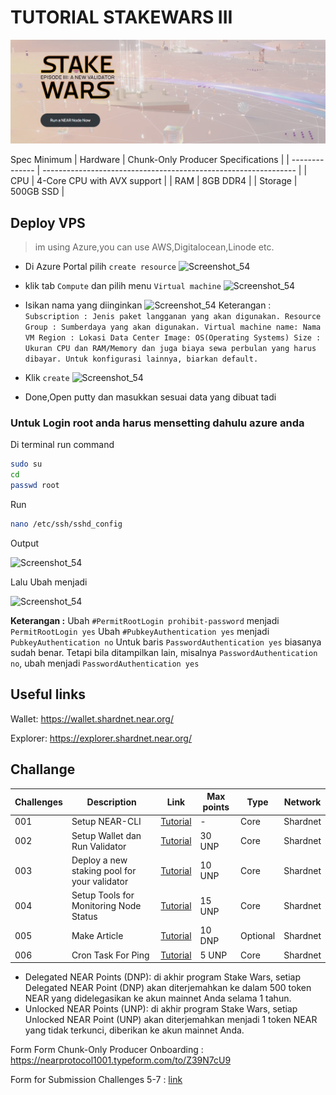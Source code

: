 # TUTORIAL STAKEWARS III

<p align="center">
<img src="https://github.com/edibavus/testnet/blob/main/stakewars%20III/image/banner.jpg?raw=true"  width="600px"/>
<p>

Spec Minimum
| Hardware       | Chunk-Only Producer  Specifications                                   |
| -------------- | ---------------------------------------------------------------       |
| CPU            | 4-Core CPU with AVX support                                           |
| RAM            | 8GB DDR4                                                              |
| Storage        | 500GB SSD                                                             |
 
## Deploy VPS
> im using Azure,you can use AWS,Digitalocean,Linode etc.

- Di Azure Portal pilih `create resource`
 ![Screenshot_54](https://cybernauts.web.id/wp-content/uploads/2022/01/11.png)
 
- klik tab `Compute` dan pilih menu `Virtual machine`
 ![Screenshot_54](https://cybernauts.web.id/wp-content/uploads/2022/01/image-4.png)
 
- Isikan nama yang diinginkan 
![Screenshot_54](https://cybernauts.web.id/wp-content/uploads/2022/01/image-7.png) 
Keterangan :
`
Subscription : Jenis paket langganan yang akan digunakan.
Resource Group : Sumberdaya yang akan digunakan.
Virtual machine name: Nama VM
Region : Lokasi Data Center
Image: OS(Operating Systems)
Size : Ukuran CPU dan RAM/Memory dan juga biaya sewa perbulan yang harus dibayar.
Untuk konfigurasi lainnya, biarkan default.`


- Klik `create`
![Screenshot_54](https://cybernauts.web.id/wp-content/uploads/2022/01/image-8-1024x595.png)
- Done,Open putty dan masukkan sesuai data yang dibuat tadi

### Untuk Login root anda harus mensetting dahulu azure anda
Di terminal run command
```bash
sudo su
cd
passwd root
```

Run
```bash
nano /etc/ssh/sshd_config

```
Output
 
 
![Screenshot_54](https://1.bp.blogspot.com/-pv4fTx0b9rQ/XzdmV9i_VPI/AAAAAAAAE7k/1LAAjZUkLEs8I4QKob3XHm67AbJgOdrlwCLcBGAsYHQ/w640-h551/permit%2Broot%2Blogin.png)

Lalu Ubah menjadi


![Screenshot_54](https://1.bp.blogspot.com/-es-U1WWiY38/XzdmcNKgD3I/AAAAAAAAE7o/5_msRds5uf0Mg9c59zO37pDu7tY5a4BRACLcBGAsYHQ/w640-h551/permit%2Broot%2Blogin%2Byes.png)

**Keterangan :**
Ubah `#PermitRootLogin prohibit-password` menjadi `PermitRootLogin yes`
Ubah `#PubkeyAuthentication yes` menjadi `PubkeyAuthentication no`
Untuk baris `PasswordAuthentication yes` biasanya sudah benar. Tetapi bila ditampilkan lain, misalnya `PasswordAuthentication no`, ubah menjadi `PasswordAuthentication yes`


## Useful links

Wallet: https://wallet.shardnet.near.org/

Explorer: https://explorer.shardnet.near.org/

## Challange

| Challenges | Description                             | Link                                                                              | Max points       | Type     | Network |
| ---------- | ------------------------------------- | --------------------------------------------------------------------------------- | ---------------- | -------- | -------------- |
| 001        | Setup NEAR-CLI                        | [Tutorial](https://github.com/edibavus/testnet/blob/main/stakewars%20III/challange/1.md) | \-               | Core     | Shardnet       |
| 002        | Setup Wallet dan Run Validator        | [Tutorial](https://github.com/edibavus/testnet/blob/main/stakewars%20III/challange/2.md) | 30 UNP           | Core     | Shardnet       |
| 003        | Deploy a new staking pool for your validator                 | [Tutorial](https://github.com/edibavus/testnet/blob/main/stakewars%20III/challange/3.md) | 10 UNP           | Core     | Shardnet       |
| 004        | Setup Tools for Monitoring Node Status        | [Tutorial](https://github.com/edibavus/testnet/blob/main/stakewars%20III/challange/4.md) | 15 UNP           | Core     | Shardnet       |
| 005        | Make Article            | [Tutorial](https://github.com/near/stakewars-iii/blob/main/challenges/005.md "Tutorial") | 10 DNP           | Optional | Shardnet       |
| 006        | Cron Task For Ping  | [Tutorial](https://github.com/edibavus/testnet/blob/main/stakewars%20III/challange/6.md) | 5 UNP            | Core     | Shardnet       |

* Delegated NEAR Points (DNP): di akhir program Stake Wars, setiap Delegated NEAR Point (DNP) akan diterjemahkan ke dalam 500 token NEAR yang didelegasikan ke akun mainnet Anda selama 1 tahun.
* Unlocked NEAR Points (UNP): di akhir program Stake Wars, setiap Unlocked NEAR Point (UNP) akan diterjemahkan menjadi 1 token NEAR yang tidak terkunci, diberikan ke akun mainnet Anda.





Form
Form Chunk-Only Producer Onboarding : https://nearprotocol1001.typeform.com/to/Z39N7cU9

Form for Submission Challenges 5-7	: [link](https://docs.google.com/forms/d/e/1FAIpQLScp9JEtpk1Fe2P9XMaS9Gl6kl9gcGVEp3A5vPdEgxkHx3ABjg/viewform "Form for Submission Challenges 5-7")
